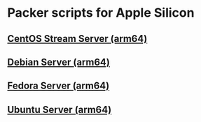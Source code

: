 # Packer scripts for Apple Silicon

## [CentOS Stream Server (arm64)](centos)

## [Debian Server (arm64)](debian)

## [Fedora Server (arm64)](fedora)

## [Ubuntu Server (arm64)](ubuntu)
